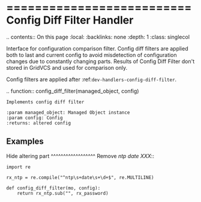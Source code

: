 

==========================
Config Diff Filter Handler
==========================

.. contents:: On this page
    :local:
    :backlinks: none
    :depth: 1
    :class: singlecol

Interface for configuration comparison filter. Config diff filters
are applied both to last and current config to avoid misdetection
of configuration changes due to constantly changing parts.
Results of Config Diff Filter don't stored in GridVCS and used for
comparison only.

Config filters are applied after :ref:`dev-handlers-config-diff-filter`.

.. function:: config_diff_filter(managed_object, config)

    Implements config diff filter

    :param managed_object: Managed Object instance
    :param config: Config
    :returns: altered config

Examples
--------

Hide altering part
^^^^^^^^^^^^^^^^^^
Remove *ntp date XXX*::

    import re

    rx_ntp = re.compile("^ntp\s+date\s+\d+$", re.MULTILINE)

    def config_diff_filter(mo, config):
        return rx_ntp.sub("", rx_password)
